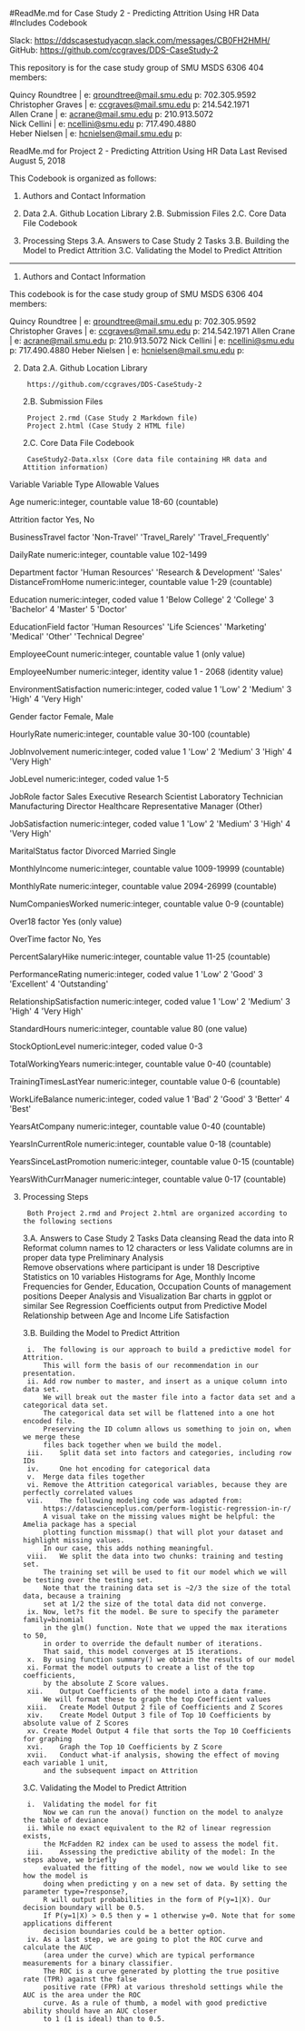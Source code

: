 #ReadMe.md for Case Study 2 - Predicting Attrition Using HR Data
#Includes Codebook

Slack:    https://ddscasestudyacqn.slack.com/messages/CB0FH2HMH/  
GitHub:   https://github.com/ccgraves/DDS-CaseStudy-2
 
This repository is for the case study group of SMU MSDS 6306 404 members:  

Quincy Roundtree                | e: qroundtree@mail.smu.edu  p: 702.305.9592   
Christopher Graves              | e: ccgraves@mail.smu.edu    p: 214.542.1971  
Allen Crane                     | e: acrane@mail.smu.edu    p: 210.913.5072  
Nick Cellini                    | e: ncellini@smu.edu         p: 717.490.4880   
Heber Nielsen                   | e: hcnielsen@mail.smu.edu   p:  




ReadMe.md for Project 2 - Predicting Attrition Using HR Data
Last Revised August 5, 2018

This Codebook is organized as follows:

1. Authors and Contact Information

2. Data
	2.A. Github Location Library
	2.B. Submission Files
	2.C. Core Data File Codebook

3. Processing Steps
	3.A. Answers to Case Study 2 Tasks
	3.B. Building the Model to Predict Attrition
	3.C. Validating the Model to Predict Attrition 



---------------------------------------------
1. Authors and Contact Information

This codebook is for the case study group of SMU MSDS 6306 404 members:

Quincy Roundtree | e: qroundtree@mail.smu.edu p: 702.305.9592
Christopher Graves | e: ccgraves@mail.smu.edu p: 214.542.1971
Allen Crane | e: acrane@mail.smu.edu p: 210.913.5072
Nick Cellini | e: ncellini@smu.edu p: 717.490.4880
Heber Nielsen | e: hcnielsen@mail.smu.edu p:


2. Data
	2.A. Github Location Library
		
		https://github.com/ccgraves/DDS-CaseStudy-2 	

	2.B. Submission Files

		Project 2.rmd (Case Study 2 Markdown file)
		Project 2.html (Case Study 2 HTML file)		
	
	2.C. Core Data File Codebook
		
		CaseStudy2-Data.xlsx (Core data file containing HR data and Attition information)


Variable		Variable Type				Allowable Values

Age			numeric:integer, countable value	18-60 (countable)

Attrition		factor					Yes, No

BusinessTravel		factor					'Non-Travel'
								'Travel_Rarely'
								'Travel_Frequently'

DailyRate		numeric:integer, countable value	102-1499

Department		factor					'Human Resources'
								'Research & Development'
								'Sales'
DistanceFromHome	numeric:integer, countable value	1-29 (countable)

Education		numeric:integer, coded value		1 'Below College'
								2 'College'
								3 'Bachelor'
								4 'Master'
								5 'Doctor'

EducationField		factor					'Human Resources'
								'Life Sciences'
								'Marketing'
								'Medical'
								'Other'
								'Technical Degree'

EmployeeCount		numeric:integer, countable value	1 (only value)

EmployeeNumber		numeric:integer, identity value		1 - 2068 (identity value)

EnvironmentSatisfaction	numeric:integer, coded value		1 'Low'
								2 'Medium'
								3 'High'
								4 'Very High'

Gender			factor					Female, Male

HourlyRate		numeric:integer, countable value	30-100 (countable)

JobInvolvement		numeric:integer, coded value		1 'Low'
								2 'Medium'
								3 'High'
								4 'Very High'

JobLevel		numeric:integer, coded value		1-5

JobRole			factor					Sales Executive
								Research Scientist
								Laboratory Technician
								Manufacturing Director
								Healthcare Representative
								Manager
								(Other)

JobSatisfaction		numeric:integer, coded value		1 'Low'
								2 'Medium'
								3 'High'
								4 'Very High'

MaritalStatus		factor					Divorced
								Married
								Single

MonthlyIncome		numeric:integer, countable value	1009-19999 (countable)

MonthlyRate		numeric:integer, countable value	2094-26999 (countable)

NumCompaniesWorked	numeric:integer, countable value	0-9 (countable)

Over18			factor					Yes (only value)

OverTime		factor					No, Yes

PercentSalaryHike	numeric:integer, countable value	11-25 (countable)

PerformanceRating	numeric:integer, coded value		1 'Low'
								2 'Good'
								3 'Excellent'
								4 'Outstanding'

RelationshipSatisfaction numeric:integer, coded value		1 'Low'
								2 'Medium'
								3 'High'
								4 'Very High'

StandardHours		numeric:integer, countable value	80 (one value)

StockOptionLevel	numeric:integer, coded value		0-3

TotalWorkingYears	numeric:integer, countable value	0-40 (countable)

TrainingTimesLastYear	numeric:integer, countable value	0-6 (countable)

WorkLifeBalance		numeric:integer, coded value		1 'Bad'
								2 'Good'
								3 'Better'
								4 'Best'

YearsAtCompany		numeric:integer, countable value	0-40 (countable)

YearsInCurrentRole	numeric:integer, countable value	0-18 (countable)

YearsSinceLastPromotion	numeric:integer, countable value	0-15 (countable)

YearsWithCurrManager	numeric:integer, countable value	0-17 (countable)


3. Processing Steps

		Both Project 2.rmd and Project 2.html are organized according to the following sections
	
	3.A. Answers to Case Study 2 Tasks
		Data cleansing
			Read the data into R
			Reformat column names to 12 characters or less
			Validate columns are in proper data type
	     	Preliminary Analysis	
			Remove observations where participant is under 18
			Descriptive Statistics on 10 variables
			Histograms for Age, Monthly Income
			Frequencies for Gender, Education, Occupation
			Counts of management positions
		Deeper Analysis and Visualization
			Bar charts in ggplot or similar
			See Regression Coefficients output from Predictive Model
			Relationship between Age and Income
			Life Satisfaction		

	3.B. Building the Model to Predict Attrition

		i.	The following is our approach to build a predictive model for Attrition. 
			This will form the basis of our recommendation in our presentation.
		ii.	Add row number to master, and insert as a unique column into data set. 
			We will break out the master file into a factor data set and a categorical data set. 
			The categorical data set will be flattened into a one hot encoded file. 
			Preserving the ID column allows us something to join on, when we merge these 
			files back together when we build the model.
		iii.	Split data set into factors and categories, including row IDs
		iv. 	One hot encoding for categorical data
		v.	Merge data files together
		vi.	Remove the Attrition categorical variables, because they are perfectly correlated values
		vii.	The following modeling code was adapted from: 
			https://datascienceplus.com/perform-logistic-regression-in-r/
			A visual take on the missing values might be helpful: the Amelia package has a special 
			plotting function missmap() that will plot your dataset and highlight missing values. 
			In our case, this adds nothing meaningful.
		viii.	We split the data into two chunks: training and testing set. 
			The training set will be used to fit our model which we will be testing over the testing set. 
			Note that the training data set is ~2/3 the size of the total data, because a training 
			set at 1/2 the size of the total data did not converge.
		ix.	Now, let?s fit the model. Be sure to specify the parameter family=binomial 
			in the glm() function. Note that we upped the max iterations to 50, 
			in order to override the default number of iterations. 
			That said, this model converges at 15 iterations.
		x.	By using function summary() we obtain the results of our model
		xi.	Format the model outputs to create a list of the top coefficients, 
			by the absolute Z Score values.
		xii.	Output Coefficients of the model into a data frame. 
			We will format these to graph the top Coefficient values
		xiii.	Create Model Output 2 file of Coefficients and Z Scores
		xiv.	Create Model Output 3 file of Top 10 Coefficients by absolute value of Z Scores
		xv.	Create Model Output 4 file that sorts the Top 10 Coefficients for graphing
		xvi.	Graph the Top 10 Coefficients by Z Score
		xvii.	Conduct what-if analysis, showing the effect of moving each variable 1 unit, 
			and the subsequent impact on Attrition

	3.C. Validating the Model to Predict Attrition 

		i.	Validating the model for fit
			Now we can run the anova() function on the model to analyze the table of deviance 
		ii.	While no exact equivalent to the R2 of linear regression exists, 
			the McFadden R2 index can be used to assess the model fit.
		iii.	Assessing the predictive ability of the model: In the steps above, we briefly 
			evaluated the fitting of the model, now we would like to see how the model is 
			doing when predicting y on a new set of data. By setting the parameter type=?response?, 
			R will output probabilities in the form of P(y=1|X). Our decision boundary will be 0.5. 
			If P(y=1|X) > 0.5 then y = 1 otherwise y=0. Note that for some applications different 
			decision boundaries could be a better option.
		iv.	As a last step, we are going to plot the ROC curve and calculate the AUC 
			(area under the curve) which are typical performance measurements for a binary classifier. 
			The ROC is a curve generated by plotting the true positive rate (TPR) against the false 
			positive rate (FPR) at various threshold settings while the AUC is the area under the ROC 
			curve. As a rule of thumb, a model with good predictive ability should have an AUC closer 
			to 1 (1 is ideal) than to 0.5.







